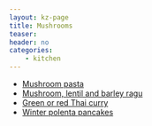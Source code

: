 ```yaml
---
layout: kz-page
title: Mushrooms
teaser: 
header: no
categories:
    - kitchen
---
```


* [Mushroom pasta](/kitchen/mushroom-pasta/)
* [Mushroom, lentil and barley ragu](/kitchen/mushroom-lentil-barley-ragu/)
* [Green or red Thai curry](/kitchen/thai-curry/)
* [Winter polenta pancakes](/kitchen/polenta-pancakes-winter/)
